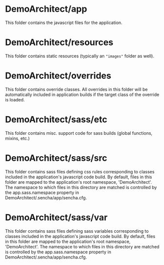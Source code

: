 # DemoArchitect/app

This folder contains the javascript files for the application.

# DemoArchitect/resources

This folder contains static resources (typically an `"images"` folder as well).

# DemoArchitect/overrides

This folder contains override classes. All overrides in this folder will be 
automatically included in application builds if the target class of the override
is loaded.

# DemoArchitect/sass/etc

This folder contains misc. support code for sass builds (global functions, 
mixins, etc.)

# DemoArchitect/sass/src

This folder contains sass files defining css rules corresponding to classes
included in the application's javascript code build.  By default, files in this 
folder are mapped to the application's root namespace, 'DemoArchitect'. The
namespace to which files in this directory are matched is controlled by the
app.sass.namespace property in DemoArchitect/.sencha/app/sencha.cfg. 

# DemoArchitect/sass/var

This folder contains sass files defining sass variables corresponding to classes
included in the application's javascript code build.  By default, files in this 
folder are mapped to the application's root namespace, 'DemoArchitect'. The
namespace to which files in this directory are matched is controlled by the
app.sass.namespace property in DemoArchitect/.sencha/app/sencha.cfg. 
